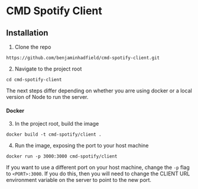 # CMD Spotify Client

## Installation

1. Clone the repo

```
https://github.com/benjaminhadfield/cmd-spotify-client.git
```

2. Navigate to the project root

```
cd cmd-spotify-client
```

The next steps differ depending on whether you arre using docker or a local
version of Node to run the server.

#### Docker

3. In the project root, build the image

```
docker build -t cmd-spotify/client .
```

4. Run the image, exposing the port to your host machine

```
docker run -p 3000:3000 cmd-spotify/client
```

If you want to use a different port on your host machine, change the `-p` flag
to `<PORT>:3000`. If you do this, then you will need to change the CLIENT URL
environment variable on the server to point to the new port.
